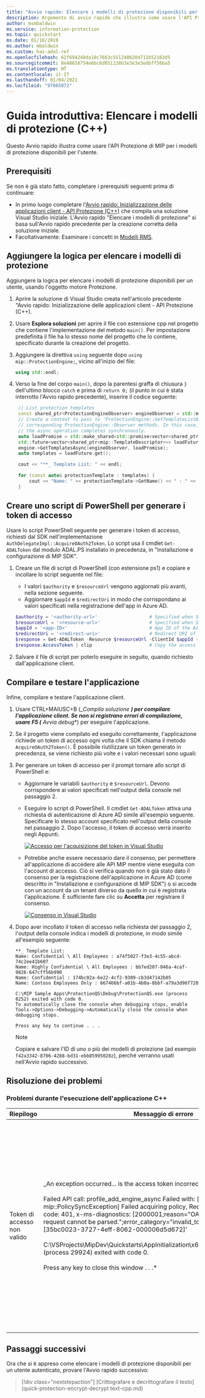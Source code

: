 ```yaml
---
title: "Avvio rapido: Elencare i modelli di protezione disponibili per l'utente autenticato in un tenant di Microsoft Information Protection (MIP) usando l'SDK C++ di MIP"
description: Argomento di avvio rapido che illustra come usare l'API Protezione di Microsoft Information Protection C++ SDK per elencare i modelli di protezione disponibili per l'utente (C++)
author: msmbaldwin
ms.service: information-protection
ms.topic: quickstart
ms.date: 01/18/2019
ms.author: mbaldwin
ms.custom: has-adal-ref
ms.openlocfilehash: 62f694248da10c7663c551240b204711b52163d5
ms.sourcegitcommit: 8e48016754e6bc6d051138b3e3e3e3edbff56ba5
ms.translationtype: HT
ms.contentlocale: it-IT
ms.lasthandoff: 01/04/2021
ms.locfileid: "97865072"
---
```

# <a name="quickstart-list-protection-templates-c"></a>Guida introduttiva: Elencare i modelli di protezione (C++)

Questo Avvio rapido illustra come usare l'API Protezione di MIP per i modelli di protezione disponibili per l'utente.

## <a name="prerequisites"></a>Prerequisiti

Se non è già stato fatto, completare i prerequisiti seguenti prima di continuare:

- In primo luogo completare l'[Avvio rapido: Inizializzazione delle applicazioni client - API Protezione (C++)](quick-protection-app-initialization-cpp.md) che compila una soluzione Visual Studio iniziale. L'Avvio rapido "Elencare i modelli di protezione" si basa sull'Avvio rapido precedente per la creazione corretta della soluzione iniziale.
- Facoltativamente: Esaminare i concetti in [Modelli RMS](/azure/information-protection/configure-policy-templates).

## <a name="add-logic-to-list-the-protection-templates"></a>Aggiungere la logica per elencare i modelli di protezione

Aggiungere la logica per elencare i modelli di protezione disponibili per un utente, usando l'oggetto motore Protezione.

1. Aprire la soluzione di Visual Studio creata nell'articolo precedente "Avvio rapido: Inizializzazione delle applicazioni client - API Protezione (C++).

2. Usare **Esplora soluzioni** per aprire il file con estensione cpp nel progetto che contiene l'implementazione del metodo `main()`. Per impostazione predefinita il file ha lo stesso nome del progetto che lo contiene, specificato durante la creazione del progetto.

3. Aggiungere la direttiva `using` seguente dopo `using mip::ProtectionEngine;`, vicino all'inizio del file:

   ```cpp
   using std::endl;
   ```

4. Verso la fine del corpo `main()`, dopo la parentesi graffa di chiusura `}` dell'ultimo blocco `catch` e prima di `return 0;` (il punto in cui è stata interrotto l'Avvio rapido precedente), inserire il codice seguente:

   ```cpp
    // List protection templates
    const shared_ptr<ProtectionEngineObserver> engineObserver = std::make_shared<ProtectionEngineObserver>();
    // Create a context to pass to 'ProtectionEngine::GetTemplateListAsync'. That context will be forwarded to the
    // corresponding ProtectionEngine::Observer methods. In this case, we use promises/futures as a simple way to detect
    // the async operation completes synchronously.
    auto loadPromise = std::make_shared<std::promise<vector<shared_ptr<mip::TemplateDescriptor>>>>();
    std::future<vector<shared_ptr<mip::TemplateDescriptor>>> loadFuture = loadPromise->get_future();
    engine->GetTemplatesAsync(engineObserver, loadPromise);
    auto templates = loadFuture.get();

    cout << "**_ Template List: " << endl;

    for (const auto& protectionTemplate : templates) {
        cout << "Name: " << protectionTemplate->GetName() << " : " << protectionTemplate->GetId() << endl;
    }

   ```

## <a name="create-a-powershell-script-to-generate-access-tokens"></a>Creare uno script di PowerShell per generare i token di accesso

Usare lo script PowerShell seguente per generare i token di accesso, richiesti dal SDK nell'implementazione `AuthDelegateImpl::AcquireOAuth2Token`. Lo script usa il cmdlet `Get-ADALToken` dal modulo ADAL.PS installato in precedenza, in "Installazione e configurazione di MIP SDK".

1. Creare un file di script di PowerShell (con estensione ps1) e copiare e incollare lo script seguente nel file:

   - I valori `$authority` e `$resourceUrl` vengono aggiornati più avanti, nella sezione seguente.
   - Aggiornare `$appId` e `$redirectUri` in modo che corrispondano ai valori specificati nella registrazione dell'app in Azure AD.

   ```powershell
   $authority = '<authority-url>'                   # Specified when SDK calls AcquireOAuth2Token()
   $resourceUrl = '<resource-url>'                  # Specified when SDK calls AcquireOAuth2Token()
   $appId = '<app-ID>'                              # App ID of the Azure AD app registration
   $redirectUri = '<redirect-uri>'                  # Redirect URI of the Azure AD app registration
   $response = Get-ADALToken -Resource $resourceUrl -ClientId $appId -RedirectUri $redirectUri -Authority $authority -PromptBehavior:RefreshSession
   $response.AccessToken | clip                     # Copy the access token text to the clipboard
   ```

2. Salvare il file di script per poterlo eseguire in seguito, quando richiesto dall'applicazione client.

## <a name="build-and-test-the-application"></a>Compilare e testare l'applicazione

Infine, compilare e testare l'applicazione client.

1. Usare CTRL+MAIUSC+B (_*Compila soluzione **) per compilare l'applicazione client. Se non si registrano errori di compilazione, usare F5 (** Avvia debug**) per eseguire l'applicazione.

2. Se il progetto viene compilato ed eseguito correttamente, l'applicazione richiede un token di accesso ogni volta che il SDK chiama il metodo `AcquireOAuth2Token()`. È possibile riutilizzare un token generato in precedenza, se viene richiesto più volte e i valori necessari sono uguali:

3. Per generare un token di accesso per il prompt tornare allo script di PowerShell e:

   - Aggiornare le variabili `$authority` e `$resourceUrl`. Devono corrispondere ai valori specificati nell'output della console nel passaggio 2.
   - Eseguire lo script di PowerShell. Il cmdlet `Get-ADALToken` attiva una richiesta di autenticazione di Azure AD simile all'esempio seguente. Specificare lo stesso account specificato nell'output della console nel passaggio 2. Dopo l'accesso, il token di accesso verrà inserito negli Appunti.

     [![Accesso per l'acquisizione del token in Visual Studio](media/quick-file-list-labels-cpp/acquire-token-sign-in.png)](media/quick-file-list-labels-cpp/acquire-token-sign-in.png#lightbox)

   - Potrebbe anche essere necessario dare il consenso, per permettere all'applicazione di accedere alle API MIP mentre viene eseguita con l'account di accesso. Ciò si verifica quando non è già stato dato il consenso per la registrazione dell'applicazione in Azure AD (come descritto in "Installazione e configurazione di MIP SDK") o si accede con un account da un tenant diverso da quello in cui è registrata l'applicazione. È sufficiente fare clic su **Accetta** per registrare il consenso.

     [![Consenso in Visual Studio](media/quick-file-list-labels-cpp/acquire-token-sign-in-consent.png)](media/quick-file-list-labels-cpp/acquire-token-sign-in-consent.png#lightbox)

4. Dopo aver incollato il token di accesso nella richiesta del passaggio 2, l'output della console indica i modelli di protezione, in modo simile all'esempio seguente:

   ```console
   **_ Template List:
   Name: Confidential \ All Employees : a74f5027-f3e3-4c55-abcd-74c2ee41b607
   Name: Highly Confidential \ All Employees : bb7ed207-046a-4caf-9826-647cff56b990
   Name: Confidential : 174bc02a-6e22-4cf2-9309-cb3d47142b05
   Name: Contoso Employees Only : 667466bf-a01b-4b0a-8bbf-a79a3d96f720

   C:\MIP Sample Apps\ProtectionQS\Debug\ProtectionQS.exe (process 8252) exited with code 0.
   To automatically close the console when debugging stops, enable Tools->Options->Debugging->Automatically close the console when debugging stops.

   Press any key to continue . . .
   ```

   > [!NOTE]
   > Copiare e salvare l'ID di uno o più dei modelli di protezione (ad esempio `f42a3342-8706-4288-bd31-ebb85995028z`), perché verranno usati nell'Avvio rapido successivo.

## <a name="troubleshooting"></a>Risoluzione dei problemi
### <a name="problems-during-execution-of-c-application"></a>Problemi durante l'esecuzione dell'applicazione C++

| Riepilogo | Messaggio di errore | Soluzione |
|---------|---------------|----------|
| Token di accesso non valido | _An exception occurred... is the access token incorrect/expired?<br><br>Failed API call: profile_add_engine_async Failed with: [class mip::PolicySyncException] Failed acquiring policy, Request failed with http status code: 401, x-ms-diagnostics: [2000001;reason="OAuth token submitted with the request cannot be parsed.";error_category="invalid_token"], correlationId:[35bc0023-3727-4eff-8062-000006d5d672]'<br><br>C:\VSProjects\MipDev\Quickstarts\AppInitialization\x64\Debug\AppInitialization.exe (process 29924) exited with code 0.<br><br>Press any key to close this window . . .* | Se il progetto viene compilato correttamente, ma viene visualizzato un output simile a quello riportato a sinistra, è probabile che il token nel metodo `AcquireOAuth2Token()` sia non valido o scaduto. Tornare a [Creare uno script di PowerShell per generare i token di accesso](#create-a-powershell-script-to-generate-access-tokens) e rigenerare il token di accesso, aggiornare di nuovo `AcquireOAuth2Token()` e ricompilare o eseguire di nuovo il test. È anche possibile esaminare e verificare il token e le relative attestazioni usando l'applicazione Web a pagina singola [jwt.ms](https://jwt.ms/). |

## <a name="next-steps"></a>Passaggi successivi

Ora che si è appreso come elencare i modelli di protezione disponibili per un utente autenticato, provare l'Avvio rapido successivo:

> [!div class="nextstepaction"]
> [Crittografare e decrittografare il testo](quick-protection-encrypt-decrypt text-cpp.md)